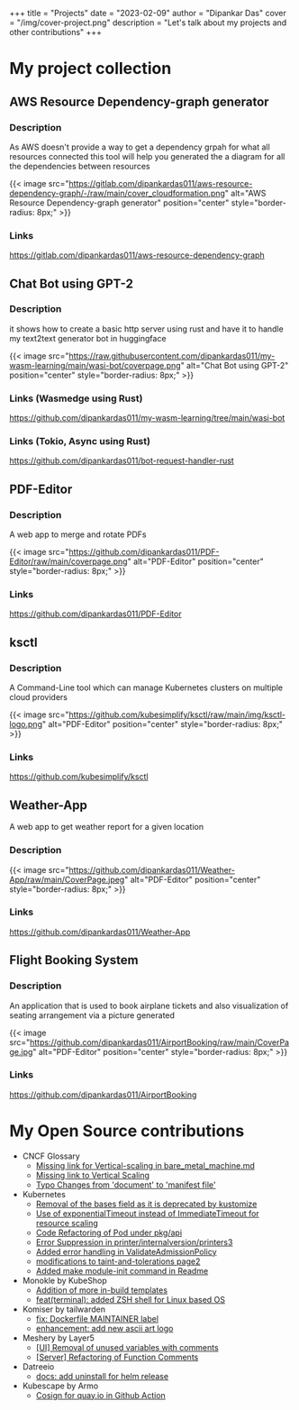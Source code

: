 
+++
title = "Projects"
date = "2023-02-09"
author = "Dipankar Das"
cover = "/img/cover-project.png"
description = "Let's talk about my projects and other contributions"
+++

# My project collection

## AWS Resource Dependency-graph generator

### Description

As AWS doesn't provide a way to get a dependency grpah for what all resources connected
this tool will help you generated the a diagram for all the dependencies between resources

{{< image src="https://gitlab.com/dipankardas011/aws-resource-dependency-graph/-/raw/main/cover_cloudformation.png" alt="AWS Resource Dependency-graph generator" position="center" style="border-radius: 8px;" >}}


### Links
https://gitlab.com/dipankardas011/aws-resource-dependency-graph

## Chat Bot using GPT-2

### Description

it shows how to create a basic http server using rust and have it to handle my text2text generator bot in huggingface

{{< image src="https://raw.githubusercontent.com/dipankardas011/my-wasm-learning/main/wasi-bot/coverpage.png" alt="Chat Bot using GPT-2" position="center" style="border-radius: 8px;" >}}

### Links (Wasmedge using Rust)
https://github.com/dipankardas011/my-wasm-learning/tree/main/wasi-bot

### Links (Tokio, Async using Rust)
https://github.com/dipankardas011/bot-request-handler-rust


## PDF-Editor

### Description

A web app to merge and rotate PDFs

{{< image src="https://github.com/dipankardas011/PDF-Editor/raw/main/coverpage.png" alt="PDF-Editor" position="center" style="border-radius: 8px;" >}}

### Links
https://github.com/dipankardas011/PDF-Editor


## ksctl

### Description

A Command-Line tool which can manage Kubernetes clusters on multiple cloud providers

{{< image src="https://github.com/kubesimplify/ksctl/raw/main/img/ksctl-logo.png" alt="PDF-Editor" position="center" style="border-radius: 8px;" >}}

### Links
https://github.com/kubesimplify/ksctl

## Weather-App

A web app to get weather report for a given location

### Description

{{< image src="https://github.com/dipankardas011/Weather-App/raw/main/CoverPage.jpeg" alt="PDF-Editor" position="center" style="border-radius: 8px;" >}}

### Links
https://github.com/dipankardas011/Weather-App

## Flight Booking System

### Description

An application that is used to book airplane tickets and also visualization of seating arrangement via a picture generated

{{< image src="https://github.com/dipankardas011/AirportBooking/raw/main/CoverPage.jpg" alt="PDF-Editor" position="center" style="border-radius: 8px;" >}}

### Links
https://github.com/dipankardas011/AirportBooking

# My Open Source contributions

- CNCF Glossary
  - [Missing link for Vertical-scaling in bare_metal_machine.md](https://github.com/cncf/glossary/pull/628)
  - [Missing link to Vertical Scaling](https://github.com/cncf/glossary/pull/634)
  - [Typo Changes from 'document' to 'manifest file'](https://github.com/cncf/glossary/pull/635)
- Kubernetes
  - [Removal of the bases field as it is deprecated by kustomize](https://github.com/kubernetes-sigs/node-feature-discovery/pull/1246)
  - [Use of exponentialTimeout instead of ImmediateTimeout for resource scaling](https://github.com/kubernetes/kubernetes/pull/116961)
  - [Code Refactoring of Pod under pkg/api](https://github.com/kubernetes/kubernetes/pull/112085)
  - [Error Suppression in printer/internalversion/printers3](https://github.com/kubernetes/kubernetes/pull/113870)
  - [Added error handling in ValidateAdmissionPolicy](https://github.com/kubernetes/kubernetes/pull/114894)
  - [modifications to taint-and-tolerations page2](https://github.com/kubernetes/website/pull/34067)
  - [Added make module-init command in Readme](https://github.com/kubernetes/website/pull/36667)
- Monokle by KubeShop
  - [Addition of more in-build templates](https://github.com/kubeshop/monokle-default-templates-plugin/pull/4)
  - [feat(terminal): added ZSH shell for Linux based OS ](https://github.com/kubeshop/monokle/pull/2308)
- Komiser by tailwarden
  - [fix: Dockerfile MAINTAINER label](https://github.com/tailwarden/komiser/pull/835)
  - [enhancement: add new ascii art logo](https://github.com/tailwarden/komiser/pull/833)
- Meshery by Layer5
  - [\[UI\] Removal of unused variables with comments](https://github.com/meshery/meshery/pull/6422)
  - [\[Server\] Refactoring of Function Comments](https://github.com/meshery/meshery/pull/6421)
- Datreeio
  - [docs: add uninstall for helm release](https://github.com/datreeio/admission-webhook-datree/pull/77)
- Kubescape by Armo
  - [Cosign for quay.io in Github Action](https://github.com/kubescape/kubescape/pull/826)

